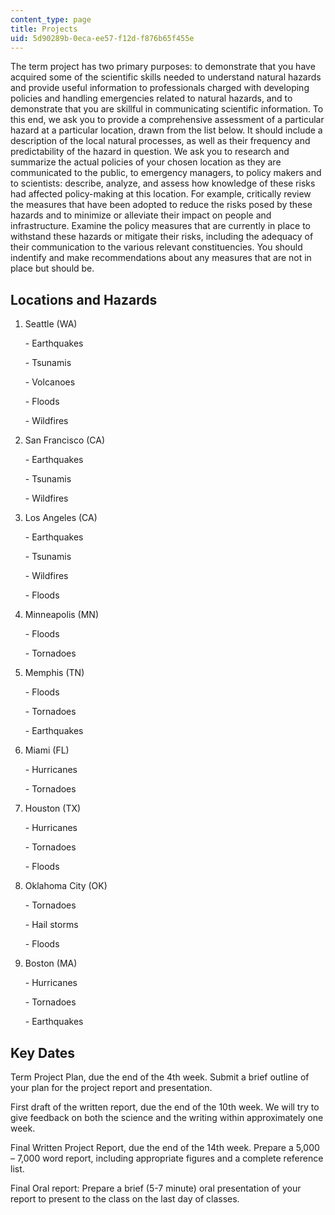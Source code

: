 ```yaml
---
content_type: page
title: Projects
uid: 5d90289b-0eca-ee57-f12d-f876b65f455e
---
```


The term project has two primary purposes: to demonstrate that you have acquired some of the scientific skills needed to understand natural hazards and provide useful information to professionals charged with developing policies and handling emergencies related to natural hazards, and to demonstrate that you are skillful in communicating scientific information. To this end, we ask you to provide a comprehensive assessment of a particular hazard at a particular location, drawn from the list below. It should include a description of the local natural processes, as well as their frequency and predictability of the hazard in question. We ask you to research and summarize the actual policies of your chosen location as they are communicated to the public, to emergency managers, to policy makers and to scientists: describe, analyze, and assess how knowledge of these risks had affected policy-making at this location. For example, critically review the measures that have been adopted to reduce the risks posed by these hazards and to minimize or alleviate their impact on people and infrastructure. Examine the policy measures that are currently in place to withstand these hazards or mitigate their risks, including the adequacy of their communication to the various relevant constituencies. You should indentify and make recommendations about any measures that are not in place but should be.

Locations and Hazards
---------------------

1.  Seattle (WA)
    
    \- Earthquakes
    
    \- Tsunamis
    
    \- Volcanoes
    
    \- Floods
    
    \- Wildfires
    
2.  San Francisco (CA)
    
    \- Earthquakes
    
    \- Tsunamis
    
    \- Wildfires
    
3.  Los Angeles (CA)
    
    \- Earthquakes
    
    \- Tsunamis
    
    \- Wildfires
    
    \- Floods
    
4.  Minneapolis (MN)
    
    \- Floods
    
    \- Tornadoes
    
5.  Memphis (TN)
    
    \- Floods
    
    \- Tornadoes
    
    \- Earthquakes
    
6.  Miami (FL)
    
    \- Hurricanes
    
    \- Tornadoes
    
7.  Houston (TX)
    
    \- Hurricanes
    
    \- Tornadoes
    
    \- Floods
    
8.  Oklahoma City (OK)
    
    \- Tornadoes
    
    \- Hail storms
    
    \- Floods
    
9.  Boston (MA)
    
    \- Hurricanes
    
    \- Tornadoes
    
    \- Earthquakes
    

Key Dates
---------

Term Project Plan, due the end of the 4th week. Submit a brief outline of your plan for the project report and presentation.

First draft of the written report, due the end of the 10th week. We will try to give feedback on both the science and the writing within approximately one week.

Final Written Project Report, due the end of the 14th week. Prepare a 5,000 – 7,000 word report, including appropriate figures and a complete reference list.

Final Oral report: Prepare a brief (5-7 minute) oral presentation of your report to present to the class on the last day of classes.